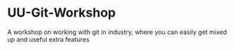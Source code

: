 # UU-Git-Workshop
A workshop on working with git in industry, where you can easily get mixed up and useful extra features
